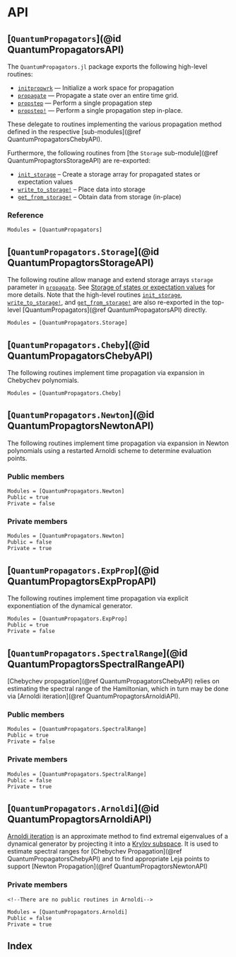 # API

## [`QuantumPropagators`](@id QuantumPropagatorsAPI)

The `QuantumPropagators.jl` package exports the following high-level routines:

* [`initpropwrk`](@ref) — Initialize a work space for propagation
* [`propagate`](@ref) — Propagate a state over an entire time grid.
* [`propstep`](@ref) — Perform a single propagation step
* [`propstep!`](@ref) — Perform a single propagation step in-place.

These delegate to routines implementing the various propagation method defined in the respective [sub-modules](@ref QuantumPropagatorsChebyAPI).

Furthermore, the following routines from [the `Storage` sub-module](@ref QuantumPropagtorsStorageAPI) are re-exported:

* [`init_storage`](@ref) – Create a storage array for propagated states or expectation values
* [`write_to_storage!`](@ref) – Place data into storage
* [`get_from_storage!`](@ref) – Obtain data from storage (in-place)


### Reference

```@autodocs
Modules = [QuantumPropagators]
```

## [`QuantumPropagators.Storage`](@id QuantumPropagtorsStorageAPI)

The following routine allow manage and extend storage arrays `storage` parameter in [`propagate`](@ref). See [Storage of states or expectation values](@ref) for more details.
Note that the high-level routines [`init_storage`](@ref), [`write_to_storage!`](@ref), and [`get_from_storage!`](@ref) are also re-exported in the top-level [QuantumPropagators](@ref QuantumPropagatorsAPI) directly.

```@autodocs
Modules = [QuantumPropagators.Storage]
```

## [`QuantumPropagators.Cheby`](@id QuantumPropagatorsChebyAPI)

The following routines implement time propagation via expansion in Chebychev
polynomials.

```@autodocs
Modules = [QuantumPropagators.Cheby]
```

## [`QuantumPropagators.Newton`](@id QuantumPropagtorsNewtonAPI)

The following routines implement time propagation via expansion in Newton
polynomials using a restarted Arnoldi scheme to determine evaluation points.

### Public members

```@autodocs
Modules = [QuantumPropagators.Newton]
Public = true
Private = false
```

### Private members

```@autodocs
Modules = [QuantumPropagators.Newton]
Public = false
Private = true
```

## [`QuantumPropagators.ExpProp`](@id QuantumPropagtorsExpPropAPI)

The following routines implement time propagation via explicit exponentiation of the dynamical generator.

```@autodocs
Modules = [QuantumPropagators.ExpProp]
Public = true
Private = false
```


## [`QuantumPropagators.SpectralRange`](@id QuantumPropagtorsSpectralRangeAPI)

[Chebychev propagation](@ref QuantumPropagatorsChebyAPI) relies on estimating the spectral range of the Hamiltonian, which in turn may be done via [Arnoldi iteration](@ref QuantumPropagtorsArnoldiAPI).

### Public members

```@autodocs
Modules = [QuantumPropagators.SpectralRange]
Public = true
Private = false
```

### Private members

```@autodocs
Modules = [QuantumPropagators.SpectralRange]
Public = false
Private = true
```

## [`QuantumPropagators.Arnoldi`](@id QuantumPropagtorsArnoldiAPI)

[Arnoldi iteration](https://en.wikipedia.org/wiki/Arnoldi_iteration) is an approximate method to find extremal eigenvalues of a dynamical generator by projecting it into a [Krylov subspace](https://en.wikipedia.org/wiki/Krylov_subspace). It is used to estimate spectral ranges for [Chebychev Propagation](@ref QuantumPropagatorsChebyAPI) and to find appropriate Leja points to support [Newton Propagation](@ref QuantumPropagtorsNewtonAPI)


### Private members

```@raw html
<!--There are no public routines in Arnoldi-->
```

```@autodocs
Modules = [QuantumPropagators.Arnoldi]
Public = false
Private = true
```


## Index

```@index
```
